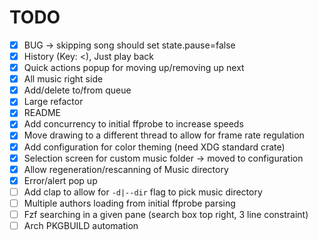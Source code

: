 # TODO

- [x] BUG -> skipping song should set state.pause=false
- [x] History (Key: <), Just play back
- [x] Quick actions popup for moving up/removing up next
- [x] All music right side
- [x] Add/delete to/from queue
- [x] Large refactor
- [x] README
- [x] Add concurrency to initial ffprobe to increase speeds
- [x] Move drawing to a different thread to allow for frame rate regulation
- [x] Add configuration for color theming (need XDG standard crate)
- [x] Selection screen for custom music folder -> moved to configuration
- [x] Allow regeneration/rescanning of Music directory
- [x] Error/alert pop up
- [ ] Add clap to allow for `-d|--dir` flag to pick music directory
- [ ] Multiple authors loading from initial ffprobe parsing
- [ ] Fzf searching in a given pane (search box top right, 3 line constraint)
- [ ] Arch PKGBUILD automation

